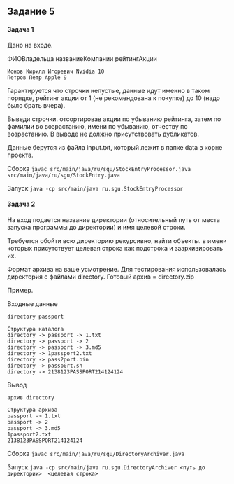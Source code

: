 ## Задание 5
#### Задача 1 
Дано на входе.


ФИОВладельца названиеКомпании рейтингАкции
```
Ионов Кирилл Игоревич Nvidia 10
Петров Петр Apple 9
```

Гарантируется что строчки непустые, данные идут именно в таком порядке, рейтинг акции от 1 (не рекомендована к покупке) до 10 (надо было брать вчера).

Выведи строчки. отсортировав акции по убыванию рейтинга, затем по фамилии во возрастанию, имени по убыванию, отчеству по возрастанию. В выводе не должно присутствовать дубликатов.

Данные берутся из файла input.txt, который лежит в папке data в корне проекта.

Сборка `javac src/main/java/ru/sgu/StockEntryProcessor.java src/main/java/ru/sgu/StockEntry.java`

Запуск `java -cp src/main/java ru.sgu.StockEntryProcessor`


#### Задача 2
На вход подается название директории (относительный путь от места запуска программы до директории) и имя целевой строки.


Требуется обойти всю директорию рекурсивно, найти объекты. в имени которых присутствует целевая строка как подстрока и заархивировать их.

Формат архива на ваше усмотрение.
Для тестирования использовалась директория с файлами directory. Готовый архив = directory.zip
	
Пример.

Входные данные
```
directory passport

Структура каталога
directory -> passport -> 1.txt
directory -> passport -> 2
directory -> passport -> 3.md5
directory -> 1passport2.txt
directory -> pass2port.bin
directory -> passp0rt.sh
directory -> 2138123PASSPORT214124124
```

Вывод
```
архив directory

Структура архива
passport -> 1.txt
passport -> 2
passport -> 3.md5
1passport2.txt
2138123PASSPORT214124124
```

Сборка `javac src/main/java/ru/sgu/DirectoryArchiver.java`

Запуск `java -cp src/main/java ru.sgu.DirectoryArchiver <путь до директории>  <целевая строка>`

